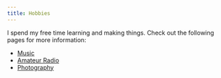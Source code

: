 ```yaml
---
title: Hobbies
---
```


I spend my free time learning and making things. Check out the following pages for more information:

- [Music](/music)
- [Amateur Radio](/radio)
- [Photography](/photography)
